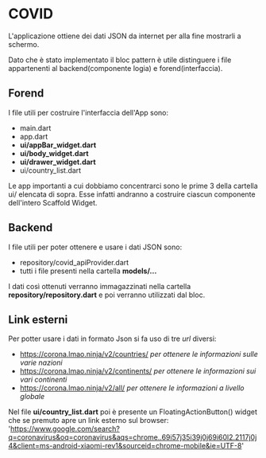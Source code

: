 # **COVID**

L'applicazione ottiene dei dati JSON da internet per alla fine mostrarli a schermo.

Dato che è stato implementato il bloc pattern è utile distinguere i file appartenenti al backend(componente logia) e forend(interfaccia).

## Forend

I file utili per costruire l'interfaccia dell'App sono:
*  main.dart
*  app.dart
*  **ui/appBar_widget.dart**
*  **ui/body_widget.dart**
*  **ui/drawer_widget.dart**
*  ui/country_list.dart

Le app importanti a cui dobbiamo concentrarci sono le prime 3 della cartella ui/ elencata di sopra. Esse infatti andranno a costruire ciascun componente
dell'intero Scaffold Widget.

## Backend

I file utili per poter ottenere e usare i dati JSON sono:
*  repository/covid_apiProvider.dart
*  tutti i file presenti nella cartella **models/...**

I dati così ottenuti verranno immagazzinati nella cartella **repository/repository.dart** e poi verranno utilizzati dal bloc.

## Link esterni

Per potter usare i dati in formato Json si fa uso di tre *url* diversi:
*  https://corona.lmao.ninja/v2/countries/ *per ottenere le informazioni sulle varie nazioni*
*  https://corona.lmao.ninja/v2/continents/ *per ottenere le informazioni sui vari continenti*
*  https://corona.lmao.ninja/v2/all/ *per ottenere le informazioni a livello globale*

Nel file **ui/country_list.dart** poi è presente un FloatingActionButton() widget che se premuto apre un link esterno sul browser: 'https://www.google.com/search?q=coronavirus&oq=coronavirus&aqs=chrome..69i57j35i39j0j69i60l2.2117j0j4&client=ms-android-xiaomi-rev1&sourceid=chrome-mobile&ie=UTF-8'

